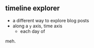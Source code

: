 ## timeline explorer

- a different way to explore blog posts
- along a `y` axis, time axis
  - each day of

meh.
